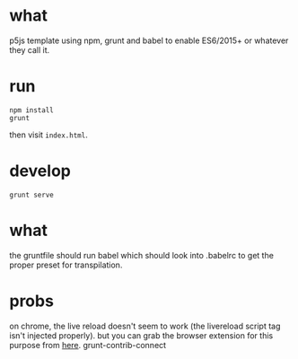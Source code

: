# what

p5js template using npm, grunt and babel to enable ES6/2015+ or whatever they call it.

# run

```
npm install
grunt
```

then visit `index.html`.

# develop

```
grunt serve
```

# what

the gruntfile should run babel which should look into .babelrc to get the proper preset for transpilation.

# probs

on chrome, the live reload doesn't seem to work (the livereload script tag isn't injected properly). but you can grab the browser extension for this purpose from [here](https://chrome.google.com/webstore/detail/livereload/jnihajbhpnppcggbcgedagnkighmdlei).
grunt-contrib-connect 